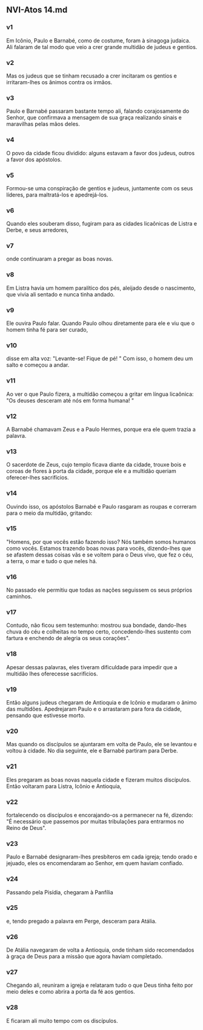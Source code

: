 ## NVI-Atos 14.md
### v1
 Em Icônio, Paulo e Barnabé, como de costume, foram à sinagoga judaica. Ali falaram de tal modo que veio a crer grande multidão de judeus e gentios.
### v2
 Mas os judeus que se tinham recusado a crer incitaram os gentios e irritaram-lhes os ânimos contra os irmãos.
### v3
 Paulo e Barnabé passaram bastante tempo ali, falando corajosamente do Senhor, que confirmava a mensagem de sua graça realizando sinais e maravilhas pelas mãos deles.
### v4
 O povo da cidade ficou dividido: alguns estavam a favor dos judeus, outros a favor dos apóstolos.
### v5
 Formou-se uma conspiração de gentios e judeus, juntamente com os seus líderes, para maltratá-los e apedrejá-los.
### v6
 Quando eles souberam disso, fugiram para as cidades licaônicas de Listra e Derbe, e seus arredores,
### v7
 onde continuaram a pregar as boas novas.
### v8
 Em Listra havia um homem paralítico dos pés, aleijado desde o nascimento, que vivia ali sentado e nunca tinha andado.
### v9
 Ele ouvira Paulo falar. Quando Paulo olhou diretamente para ele e viu que o homem tinha fé para ser curado,
### v10
 disse em alta voz: "Levante-se! Fique de pé! " Com isso, o homem deu um salto e começou a andar.
### v11
 Ao ver o que Paulo fizera, a multidão começou a gritar em língua licaônica: "Os deuses desceram até nós em forma humana! "
### v12
 A Barnabé chamavam Zeus e a Paulo Hermes, porque era ele quem trazia a palavra.
### v13
 O sacerdote de Zeus, cujo templo ficava diante da cidade, trouxe bois e coroas de flores à porta da cidade, porque ele e a multidão queriam oferecer-lhes sacrifícios.
### v14
 Ouvindo isso, os apóstolos Barnabé e Paulo rasgaram as roupas e correram para o meio da multidão, gritando:
### v15
 "Homens, por que vocês estão fazendo isso? Nós também somos humanos como vocês. Estamos trazendo boas novas para vocês, dizendo-lhes que se afastem dessas coisas vãs e se voltem para o Deus vivo, que fez o céu, a terra, o mar e tudo o que neles há.
### v16
 No passado ele permitiu que todas as nações seguissem os seus próprios caminhos.
### v17
 Contudo, não ficou sem testemunho: mostrou sua bondade, dando-lhes chuva do céu e colheitas no tempo certo, concedendo-lhes sustento com fartura e enchendo de alegria os seus corações".
### v18
 Apesar dessas palavras, eles tiveram dificuldade para impedir que a multidão lhes oferecesse sacrifícios.
### v19
 Então alguns judeus chegaram de Antioquia e de Icônio e mudaram o ânimo das multidões. Apedrejaram Paulo e o arrastaram para fora da cidade, pensando que estivesse morto.
### v20
 Mas quando os discípulos se ajuntaram em volta de Paulo, ele se levantou e voltou à cidade. No dia seguinte, ele e Barnabé partiram para Derbe.
### v21
 Eles pregaram as boas novas naquela cidade e fizeram muitos discípulos. Então voltaram para Listra, Icônio e Antioquia,
### v22
 fortalecendo os discípulos e encorajando-os a permanecer na fé, dizendo: "É necessário que passemos por muitas tribulações para entrarmos no Reino de Deus".
### v23
 Paulo e Barnabé designaram-lhes presbíteros em cada igreja; tendo orado e jejuado, eles os encomendaram ao Senhor, em quem haviam confiado.
### v24
 Passando pela Pisídia, chegaram à Panfília
### v25
 e, tendo pregado a palavra em Perge, desceram para Atália.
### v26
 De Atália navegaram de volta a Antioquia, onde tinham sido recomendados à graça de Deus para a missão que agora haviam completado.
### v27
 Chegando ali, reuniram a igreja e relataram tudo o que Deus tinha feito por meio deles e como abrira a porta da fé aos gentios.
### v28
 E ficaram ali muito tempo com os discípulos.
